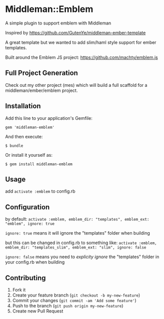 # Middleman::Emblem

A simple plugin to support emblem with Middleman

Inspired by https://github.com/GutenYe/middleman-ember-template

A great template but we wanted to add slim/haml style support for ember templates.

Built around the Emblem JS project: https://github.com/machty/emblem.js


## Full Project Generation

Check out my other project (mes) which will build a full scaffold for a middleman/ember/emblem project.


## Installation

Add this line to your application's Gemfile:

    gem 'middleman-emblem'

And then execute:

    $ bundle

Or install it yourself as:

    $ gem install middleman-emblem

## Usage

add `activate :emblem` to config.rb

## Configuration

by default:
`activate :emblem, emblem_dir: "templates", emblem_ext: "emblem", ignore: true`

`ignore: true` means it will ignore the "templates" folder when building

but this can be changed in config.rb to something like:
`activate :emblem, emblem_dir: "templates_slim", emblem_ext: "slim", ignore: false`

`ignore: false` means you need to *explicity ignore* the "templates" folder in your config.rb when building

## Contributing

1. Fork it
2. Create your feature branch (`git checkout -b my-new-feature`)
3. Commit your changes (`git commit -am 'Add some feature'`)
4. Push to the branch (`git push origin my-new-feature`)
5. Create new Pull Request
